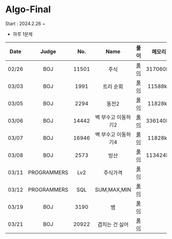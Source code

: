 # Algo-Final
Start : 2024.2.26 ~ 
- 하루 1문제

  
|  Date  |   Judge   | No. | Name | 풀이 | 메모리 | 시간 |
| :-----: | :------: | :------: | :------: | :------: | :------: | :------: |
| 02/26 | BOJ | 11501 | 주식 | [풀이](https://github.com/smarfy99/Algo-Final/blob/main/BOJ/BOJ_11501_%EC%A3%BC%EC%8B%9D.java) | 317060kb | 1000ms |
| 03/03 | BOJ | 1991 | 트리 순회 | [풀이](https://github.com/smarfy99/Algo-Final/blob/main/BOJ/BOJ_1991_%ED%8A%B8%EB%A6%AC%EC%88%9C%ED%9A%8C.java) | 11588kb | 76ms |
| 03/05 | BOJ | 2294 | 동전2 | [풀이](https://github.com/smarfy99/Algo-Final/blob/main/BOJ/BOJ_1991_%ED%8A%B8%EB%A6%AC%EC%88%9C%ED%9A%8C.java) | 11828kb | 108ms |
| 03/06 | BOJ | 14442 | 벽 부수고 이동하기2 | [풀이](https://github.com/smarfy99/Algo-Final/blob/main/BOJ/BOJ_14442_%EB%B2%BD%EB%B6%80%EC%88%98%EA%B3%A0%EC%9D%B4%EB%8F%99%ED%95%98%EA%B8%B02.java) | 336140kb | 1492ms |
| 03/07 | BOJ | 16946 | 벽 부수고 이동하기4 | [풀이](https://github.com/smarfy99/Algo-Final/blob/main/BOJ/BOJ_16946_%EB%B2%BD%EB%B6%80%EC%88%98%EA%B3%A0%EC%9D%B4%EB%8F%99%ED%95%98%EA%B8%B04.java) | 11828kb | 108ms |
| 03/08 | BOJ | 2573 | 빙산 | [풀이](https://github.com/smarfy99/Algo-Final/blob/main/BOJ/BOJ_2573_%EB%B9%99%EC%82%B0.java) | 113424kb | 492ms |
| 03/11 | PROGRAMMERS  | Lv2 | 주식가격 | [풀이](https://github.com/smarfy99/Algo-Final/blob/main/PROGRAMMERS/Lv2.%EC%A3%BC%EC%8B%9D%EA%B0%80%EA%B2%A9.java) |  |  |
| 03/12 | PROGRAMMERS  | SQL | SUM,MAX,MIN | [풀이](https://github.com/smarfy99/Algo-Final/tree/main/SQL/sum%2Cmax%2Cmin) |  |  |
| 03/19 | BOJ  | 3190 | 뱀 | [풀이]() |  |  |
| 03/21 | BOJ  | 20922 | 겹치는 건 싫어 | [풀이]() |  |  |
